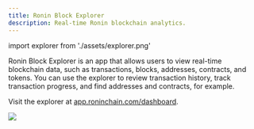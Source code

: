 ```yaml
---
title: Ronin Block Explorer
description: Real-time Ronin blockchain analytics.
---
```


import explorer from './assets/explorer.png'

Ronin Block Explorer is an app that allows users to view real-time
blockchain data, such as transactions, blocks, addresses,
contracts, and tokens. You can use the explorer to review transaction
history, track transaction progress, and find addresses and contracts, for example.

Visit the explorer at [app.roninchain.com/dashboard](https://app.roninchain.com/dashboard).

<img src={explorer} width={1200} />
